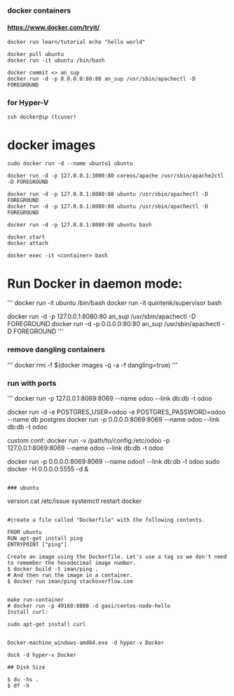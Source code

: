 ### docker containers
#### https://www.docker.com/tryit/

```
docker run learn/tutorial echo "hello world"

docker pull ubuntu
docker run -it ubuntu /bin/bash

docker commit <> an_sup
docker run -d -p 0.0.0.0:80:80 an_sup /usr/sbin/apachectl -D FOREGROUND
```

### for Hyper-V
`ssh docker@ip (tcuser)`

# docker images

```
sudo docker run -d --name ubuntu1 ubuntu 

docker run -d -p 127.0.0.1:3000:80 coreos/apache /usr/sbin/apache2ctl -D FOREGROUND

docker run -d -p 127.0.0.1:8080:80 ubuntu /usr/sbin/apachectl -D FOREGROUND
docker run -d -p 127.0.0.1:8080:80 ubuntu /usr/sbin/apachectl -D FOREGROUND

docker run -d -p 127.0.0.1:8080:80 ubuntu bash

docker start 
docker attach 

docker exec -it <container> bash
```

# Run Docker in daemon mode:
'''
docker run -it  ubuntu /bin/bash
docker run -it quintenk/supervisor bash

docker run -d -p 127.0.0.1:8080:80 an_sup /usr/sbin/apachectl -D FOREGROUND
docker run -d -p 0.0.0.0:80:80 an_sup /usr/sbin/apachectl -D FOREGROUND
'''

### remove dangling containers

'''
docker rmi -f $(docker images -q -a -f dangling=true)
'''

### run with ports

'''
docker run -p 127.0.0.1:8069:8069 --name odoo --link db:db -t odoo

docker run -d -e POSTGRES_USER=odoo -e POSTGRES_PASSWORD=odoo --name db postgres
docker run -p 0.0.0.0:8069:8069 --name odoo --link db:db -t odoo

custom conf:
docker run -v /path/to/config:/etc/odoo -p 127.0.0.1:8069:8069 --name odoo --link db:db -t odoo

docker run -p 0.0.0.0:8069:8069 --name odoo1 --link db:db -t odoo
sudo docker -H 0.0.0.0:5555 -d &
```

### ubuntu

```
version
cat /etc/issue
systemctl restart docker
```

#create a file called "Dockerfile" with the following contents.

FROM ubuntu
RUN apt-get install ping
ENTRYPOINT ["ping"]

Create an image using the Dockerfile. Let's use a tag so we don't need to remember the hexadecimal image number.
$ docker build -t iman/ping .
# And then run the image in a container.
$ docker run iman/ping stackoverflow.com


make run-container
# docker run -p 49160:8080 -d gasi/centos-node-hello
Install curl:

sudo apt-get install curl


Docker-machine_windows-amd64.exe -d hyper-v Docker

dock -d hyper-v Docker

## Disk Size

$ du -hs .
$ df -h